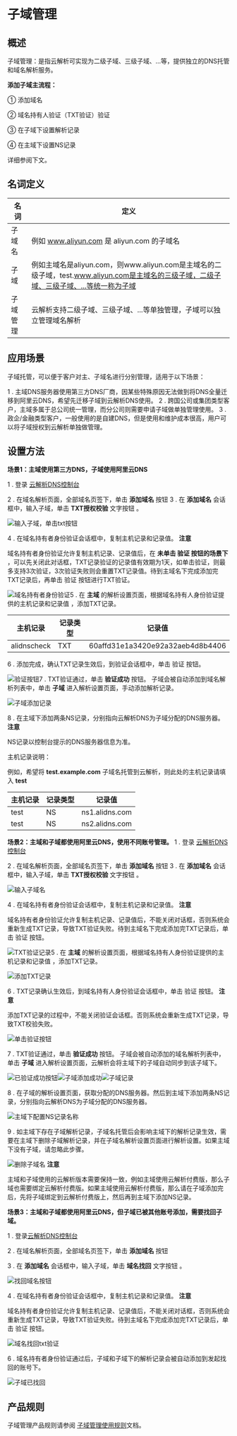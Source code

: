 子域管理 
=========================





概述 
-----------------------

子域管理：是指云解析可实现为二级子域、三级子域、...等，提供独立的DNS托管和域名解析服务。

**添加子域主流程：** 

① 添加域名

② 域名持有人验证（TXT验证）验证

③ 在子域下设置解析记录

④ 在主域下设置NS记录

详细参阅下文。

名词定义 
-------------------------



|  名词  |                                             定义                                              |
|------|---------------------------------------------------------------------------------------------|
| 子域名  | 例如 www.aliyun.com 是 aliyun.com 的子域名                                                         |
| 子域   | 例如主域名是aliyun.com，则www.aliyun.com是主域名的二级子域，test.www.aliyun.com是主域名的三级子域，二级子域、三级子域、...等统一称为子域 |
| 子域管理 | 云解析支持二级子域、三级子域、...等单独管理，子域可以独立管理域名解析                                                        |



应用场景 
-------------------------

子域托管，可以便于客户对主、子域名进行分别管理，适用于以下场景：

1 . 主域DNS服务器使用第三方DNS厂商，因某些特殊原因无法做到将DNS全量迁移到阿里云DNS，希望先迁移子域到云解析DNS使用。
2 . 跨国公司或集团类型客户，主域多属于总公司统一管理，而分公司则需要申请子域做单独管理使用。
3 . 政企/金融类型客户，一般使用的是自建DNS，但是使用和维护成本很高，用户可以将子域授权到云解析单独做管理。

设置方法 
-------------------------

**场景1：主域使用第三方DNS，子域使用阿里云DNS** 

1 . 登录 [云解析DNS控制台](http://dns.console.aliyun.com)

2 . 在域名解析页面，全部域名页签下，单击 **添加域名** 按钮
3 . 在 **添加域名** 会话框中，输入子域，单击 **TXT授权校验** 文字按钮 。

![输入子域，单击txt按钮](https://static-aliyun-doc.oss-accelerate.aliyuncs.com/assets/img/zh-CN/5059461161/p232432.png)

4 . 在域名持有者身份验证会话框中，复制主机记录和记录值。
**注意**



域名持有者身份验证允许复制主机记录、记录值后，在 **未单击 验证 按钮的场景下** ，可以先关闭此对话框，TXT记录验证的记录值有效期为1天，如单击验证，则最多支持3次验证，3次验证失败则会重置TXT记录值。待到主域名下完成添加完TXT记录后，再单击 验证 按钮进行TXT验证。

![域名持有者身份验证](https://static-aliyun-doc.oss-accelerate.aliyuncs.com/assets/img/zh-CN/5059461161/p232433.png)5 . 在 **主域** 的解析设置页面，根据域名持有人身份验证提供的主机记录和记录值 ，添加TXT记录。



|    主机记录     | 记录类型 |               记录值                |
|-------------|------|----------------------------------|
| alidnscheck | TXT  | 60affd31e1a3420e92a32aeb4d8b4406 |



6 . 添加完成，确认TXT记录生效后，到验证会话框中，单击 验证 按钮。

![验证按钮](https://static-aliyun-doc.oss-accelerate.aliyuncs.com/assets/img/zh-CN/6059461161/p232434.png)7 . TXT验证通过，单击 **验证成功** 按钮。 子域会被自动添加到域名解析列表中，单击 **子域** 进入解析设置页面，手动添加解析记录。

![子域添加记录](https://static-aliyun-doc.oss-accelerate.aliyuncs.com/assets/img/zh-CN/6059461161/p232435.png)

8 . 在主域下添加两条NS记录，分别指向云解析DNS为子域分配的DNS服务器。
**注意**

NS记录以控制台提示的DNS服务器信息为准。

主机记录说明：

例如，希望将 **test.example.com** 子域名托管到云解析，则此处的主机记录请填入 **test**


| 主机记录 | 记录类型 |      记录值       |
|------|------|----------------|
| test | NS   | ns1.alidns.com |
| test | NS   | ns2.alidns.com |





**场景2：主域和子域都使用阿里云DNS，使用不同账号管理。**
1 . 登录 [云解析DNS控制台](http://dns.console.aliyun.com)

2 . 在域名解析页面，全部域名页签下，单击 **添加域名** 按钮
3 . 在 **添加域名** 会话框中，输入子域，单击 **TXT授权校验** 文字按钮 。


![输入子域名](https://static-aliyun-doc.oss-accelerate.aliyuncs.com/assets/img/zh-CN/6059461161/p232436.png)

4 . 在域名持有者身份验证会话框中，复制主机记录和记录值。
**注意**

域名持有者身份验证允许复制主机记录、记录值后，不能关闭对话框，否则系统会重新生成TXT记录，导致TXT验证失败。待到主域名下完成添加完TXT记录后，单击 验证 按钮。

![TXT验证记录](https://static-aliyun-doc.oss-accelerate.aliyuncs.com/assets/img/zh-CN/6059461161/p232437.png)5 . 在 **主域** 的解析设置页面，根据域名持有人身份验证提供的主机记录和记录值 ，添加TXT记录。

![添加TXT记录](https://static-aliyun-doc.oss-accelerate.aliyuncs.com/assets/img/zh-CN/6059461161/p232438.png)

6 . TXT记录确认生效后，到域名持有人身份验证会话框中，单击 验证 按钮。
**注意**

添加TXT记录的过程中，不能关闭验证会话框。否则系统会重新生成TXT记录，导致TXT校验失败。

![单击验证按钮](https://static-aliyun-doc.oss-accelerate.aliyuncs.com/assets/img/zh-CN/6059461161/p232439.png)

7 . TXT验证通过，单击 **验证成功** 按钮。 子域会被自动添加的域名解析列表中，单击 **子域** 进入解析设置页面，云解析会将主域下的子域自动同步到该子域下。

![已验证成功按钮](https://static-aliyun-doc.oss-accelerate.aliyuncs.com/assets/img/zh-CN/6059461161/p232440.png)![子域添加成功](https://static-aliyun-doc.oss-accelerate.aliyuncs.com/assets/img/zh-CN/6059461161/p232441.png)![子域记录](https://static-aliyun-doc.oss-accelerate.aliyuncs.com/assets/img/zh-CN/6059461161/p232442.png)

8 . 在子域的解析设置页面，获取分配的DNS服务器。然后到主域下添加两条NS记录，分别指向云解析DNS为子域分配的DNS服务器。

![主域下配置NS记录名称](https://static-aliyun-doc.oss-accelerate.aliyuncs.com/assets/img/zh-CN/6059461161/p232444.png)

9 . 如主域下存在子域解析记录，子域名托管后会影响主域下的解析记录生效，需要在主域下删除子域解析记录，并在子域名解析设置页面进行解析设置。如果主域下没有子域，请忽略此步骤。

![删除子域名](https://static-aliyun-doc.oss-accelerate.aliyuncs.com/assets/img/zh-CN/6059461161/p232445.png)
**注意**

主域和子域使用的云解析版本需要保持一致，例如主域使用云解析付费版，那么子域也需要绑定云解析付费版。如果主域使用云解析付费版，那么请在子域添加完后，先将子域绑定到云解析付费版上，然后再到主域下添加NS记录。



**场景3：主域和子域都使用阿里云DNS，但子域已被其他账号添加，需要找回子域。** 

1 . 登录[云解析DNS控制台](http://dns.console.aliyun.com)

2 . 在域名解析页面，全部域名页签下，单击 **添加域名** 按钮

3 . 在 **添加域名** 会话框中，输入子域，单击 **域名找回** 文字按钮 。

![找回域名按钮](https://static-aliyun-doc.oss-accelerate.aliyuncs.com/assets/img/zh-CN/6059461161/p232446.png)

4 . 在域名持有者身份验证会话框中，复制主机记录和记录值。
**注意**

域名持有者身份验证允许复制主机记录、记录值后，不能关闭对话框，否则系统会重新生成TXT记录，导致TXT验证失败。待到主域名下完成添加完TXT记录后，单击 验证 按钮。

![域名找回txt验证](https://static-aliyun-doc.oss-accelerate.aliyuncs.com/assets/img/zh-CN/6059461161/p232447.png)

6 . 域名持有者身份验证通过后，子域和子域下的解析记录会被自动添加到发起找回的账号下。

![子域已找回](https://static-aliyun-doc.oss-accelerate.aliyuncs.com/assets/img/zh-CN/6059461161/p232448.png)



产品规则 
-------------------------

子域管理产品规则请参阅 [子域管理使用规则](https://www.alibabacloud.com/help/zh/doc-detail/128693.htm?spm=a2c63.p38356.b99.53.72f63b9atSTP88)文档。



